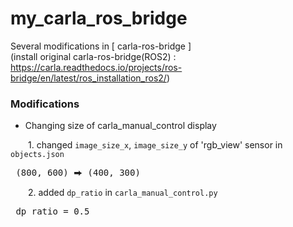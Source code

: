 # my_carla_ros_bridge
Several modifications in [ carla-ros-bridge ]   
(install original carla-ros-bridge(ROS2) : https://carla.readthedocs.io/projects/ros-bridge/en/latest/ros_installation_ros2/)

### Modifications
- Changing size of carla_manual_control display   

&emsp;&emsp;1. changed `image_size_x`, `image_size_y` of 'rgb_view' sensor in `objects.json`   
<pre> (800, 600) ⮕ (400, 300) </pre>

&emsp;&emsp;2. added `dp_ratio` in `carla_manual_control.py`
<pre> dp_ratio = 0.5 </pre>

